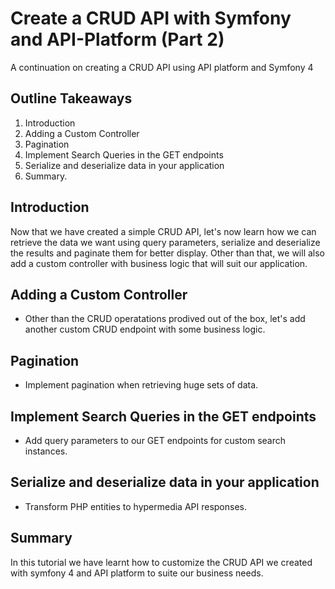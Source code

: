 # Create a CRUD API with Symfony and API-Platform (Part 2)
A continuation on creating a CRUD API using API platform and Symfony 4

## Outline Takeaways
1. Introduction
2. Adding a Custom Controller
3. Pagination
4. Implement Search Queries in the GET endpoints
5. Serialize and deserialize data in your application
6. Summary.

## Introduction
Now that we have created a simple CRUD API, let's now learn how we can retrieve the data we want using query parameters, serialize and deserialize the results and paginate them for better display. Other than that, we will also add a custom controller with business logic that will suit our application.


## Adding a Custom Controller
 - Other than the CRUD operatations prodived out of the box, let's add another custom CRUD endpoint with some business logic.
 
 ## Pagination
 - Implement pagination when retrieving huge sets of data.
 
 ## Implement Search Queries in the GET endpoints
 - Add query parameters to our GET endpoints for custom search instances.
 
 ## Serialize and deserialize data in your application
 - Transform PHP entities to hypermedia API responses.

 ## Summary
 In this tutorial we have learnt how to customize the CRUD API we created with symfony 4 and API platform to suite our business needs.



